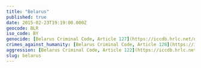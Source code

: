 ```yaml
---
title: "Belarus"
published: true
date: 2015-02-23T19:19:00.000Z
geocode: BLR
iso_code: BY
genocide: [Belarus Criminal Code, Article 127](https://iccdb.hrlc.net/data/doc/572/)
crimes_against_humanity: [Belarus Criminal Code, Article 128](https://iccdb.hrlc.net/data/doc/572/)
aggression: [Belarus Criminal Code, Article 122](https://iccdb.hrlc.net/data/doc/572/)
slug: belarus
---
```


